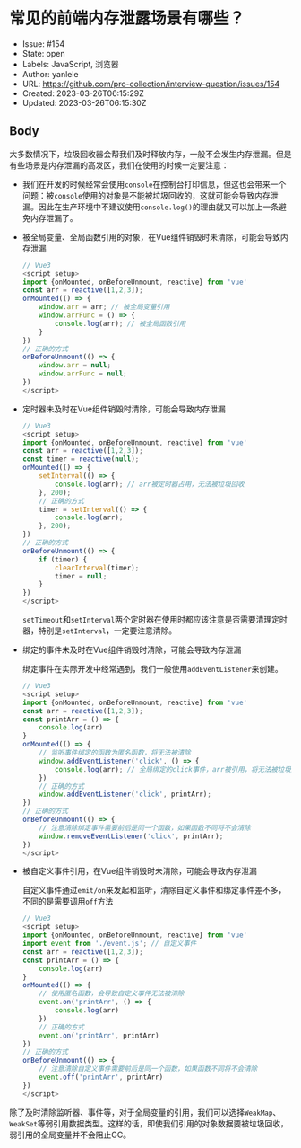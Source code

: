 # 常见的前端内存泄露场景有哪些？

- Issue: #154
- State: open
- Labels: JavaScript, 浏览器
- Author: yanlele
- URL: https://github.com/pro-collection/interview-question/issues/154
- Created: 2023-03-26T06:15:29Z
- Updated: 2023-03-26T06:15:30Z

## Body

大多数情况下，垃圾回收器会帮我们及时释放内存，一般不会发生内存泄漏。但是有些场景是内存泄漏的高发区，我们在使用的时候一定要注意：

* 我们在开发的时候经常会使用`console`在控制台打印信息，但这也会带来一个问题：被`console`使用的对象是不能被垃圾回收的，这就可能会导致内存泄漏。因此在生产环境中不建议使用`console.log()`的理由就又可以加上一条避免内存泄漏了。

* 被全局变量、全局函数引用的对象，在Vue组件销毁时未清除，可能会导致内存泄漏

  ```js
  // Vue3
  <script setup>
  import {onMounted, onBeforeUnmount, reactive} from 'vue'
  const arr = reactive([1,2,3]);
  onMounted(() => {
      window.arr = arr; // 被全局变量引用
      window.arrFunc = () => {
          console.log(arr); // 被全局函数引用
      }
  })
  // 正确的方式
  onBeforeUnmount(() => {
      window.arr = null;
      window.arrFunc = null;
  })
  </script>
  
  ```

* 定时器未及时在Vue组件销毁时清除，可能会导致内存泄漏

  ```js
  // Vue3
  <script setup>
  import {onMounted, onBeforeUnmount, reactive} from 'vue'
  const arr = reactive([1,2,3]);
  const timer = reactive(null);
  onMounted(() => {
      setInterval(() => {
          console.log(arr); // arr被定时器占用，无法被垃圾回收
      }, 200);
      // 正确的方式
      timer = setInterval(() => {
          console.log(arr);
      }, 200);
  })
  // 正确的方式
  onBeforeUnmount(() => {
      if (timer) {
          clearInterval(timer);
          timer = null;
      }
  })
  </script>
  
  ```

  `setTimeout`和`setInterval`两个定时器在使用时都应该注意是否需要清理定时器，特别是`setInterval`，一定要注意清除。

* 绑定的事件未及时在Vue组件销毁时清除，可能会导致内存泄漏

  绑定事件在实际开发中经常遇到，我们一般使用`addEventListener`来创建。

  ```js
  // Vue3
  <script setup>
  import {onMounted, onBeforeUnmount, reactive} from 'vue'
  const arr = reactive([1,2,3]);
  const printArr = () => {
      console.log(arr)
  }
  onMounted(() => {
      // 监听事件绑定的函数为匿名函数，将无法被清除
      window.addEventListener('click', () => {
          console.log(arr); // 全局绑定的click事件，arr被引用，将无法被垃圾回收
      })
      // 正确的方式
      window.addEventListener('click', printArr);
  })
  // 正确的方式
  onBeforeUnmount(() => {
      // 注意清除绑定事件需要前后是同一个函数，如果函数不同将不会清除
      window.removeEventListener('click', printArr);
  })
  </script>
  
  ```

* 被自定义事件引用，在Vue组件销毁时未清除，可能会导致内存泄漏

  自定义事件通过`emit/on`来发起和监听，清除自定义事件和绑定事件差不多，不同的是需要调用`off`方法

  ```js
  // Vue3
  <script setup>
  import {onMounted, onBeforeUnmount, reactive} from 'vue'
  import event from './event.js'; // 自定义事件
  const arr = reactive([1,2,3]);
  const printArr = () => {
      console.log(arr)
  }
  onMounted(() => {
      // 使用匿名函数，会导致自定义事件无法被清除
      event.on('printArr', () => {
          console.log(arr)
      })
      // 正确的方式
      event.on('printArr', printArr)
  })
  // 正确的方式
  onBeforeUnmount(() => {
      // 注意清除自定义事件需要前后是同一个函数，如果函数不同将不会清除
      event.off('printArr', printArr)
  })
  </script>
  
  ```

除了及时清除监听器、事件等，对于全局变量的引用，我们可以选择`WeakMap`、`WeakSet`等弱引用数据类型。这样的话，即使我们引用的对象数据要被垃圾回收，弱引用的全局变量并不会阻止GC。

